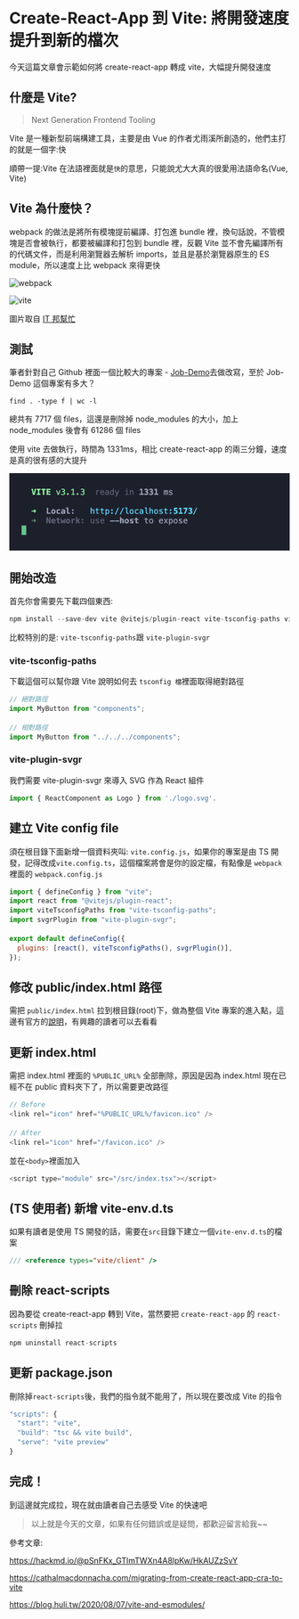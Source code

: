 # Create-React-App 到 Vite: 將開發速度提升到新的檔次

今天這篇文章會示範如何將 create-react-app 轉成 vite，大幅提升開發速度

## 什麼是 Vite?

> Next Generation Frontend Tooling

Vite 是一種新型前端構建工具，主要是由 Vue 的作者尤雨溪所創造的，他們主打的就是一個字:快

順帶一提:Vite 在法語裡面就是`快`的意思，只能說尤大大真的很愛用法語命名(Vue, Vite)

## Vite 為什麼快？

webpack 的做法是將所有模塊提前編譯、打包進 bundle 裡，換句話說，不管模塊是否會被執行，都要被編譯和打包到 bundle 裡，反觀 Vite
並不會先編譯所有的代碼文件，而是利用瀏覽器去解析 imports，並且是基於瀏覽器原生的 ES module，所以速度上比 webpack 來得更快

![webpack](https://i.imgur.com/YnLilCd.png)

![vite](https://i.imgur.com/KJdAe77.png)

圖片取自 [IT 邦幫忙](https://ithelp.ithome.com.tw/articles/10266460)

## 測試

筆者針對自己 Github 裡面一個比較大的專案 - [Job-Demo](https://github.com/janlin002/Job-Demo)去做改寫，至於 Job-Demo 這個專案有多大？

```
find . -type f | wc -l
```

總共有 7717 個 files，這還是刪除掉 node_modules 的大小，加上 node_modules 後會有 61286 個 files

使用 vite 去做執行，時間為 1331ms，相比 create-react-app 的兩三分鐘，速度是真的很有感的大提升

![vite-runtime](%E6%88%AA%E5%9C%96%202022-09-22%20%E4%B8%8B%E5%8D%883.39.48.png)

## 開始改造

首先你會需要先下載四個東西:

```js
npm install --save-dev vite @vitejs/plugin-react vite-tsconfig-paths vite-plugin-svgr
```

比較特別的是: `vite-tsconfig-paths`跟 `vite-plugin-svgr`

### vite-tsconfig-paths

下載這個可以幫你跟 Vite 說明如何去 `tsconfig 檔`裡面取得絕對路徑

```js
// 絕對路徑
import MyButton from "components";

// 相對路徑
import MyButton from "../../../components";
```

### vite-plugin-svgr

我們需要 vite-plugin-svgr 來導入 SVG 作為 React 組件

```js
import { ReactComponent as Logo } from './logo.svg'.
```

## 建立 Vite config file

須在根目錄下面新增一個資料夾叫: `vite.config.js`，如果你的專案是由 TS 開發，記得改成`vite.config.ts`，這個檔案將會是你的設定檔，有點像是 `webpack` 裡面的 `webpack.config.js`

```js
import { defineConfig } from "vite";
import react from "@vitejs/plugin-react";
import viteTsconfigPaths from "vite-tsconfig-paths";
import svgrPlugin from "vite-plugin-svgr";

export default defineConfig({
  plugins: [react(), viteTsconfigPaths(), svgrPlugin()],
});
```

## 修改 public/index.html 路徑

需把 `public/index.html` 拉到根目錄(root)下，做為整個 Vite 專案的進入點，這邊有官方的[說明](https://vitejs.dev/guide/#index-html-and-project-root)，有興趣的讀者可以去看看

## 更新 index.html

需把 index.html 裡面的 `%PUBLIC_URL%` 全部刪除，原因是因為 index.html 現在已經不在 public 資料夾下了，所以需要更改路徑

```js
// Before
<link rel="icon" href="%PUBLIC_URL%/favicon.ico" />

// After
<link rel="icon" href="/favicon.ico" />
```

並在`<body>`裡面加入

```js
<script type="module" src="/src/index.tsx"></script>
```

## (TS 使用者) 新增 vite-env.d.ts

如果有讀者是使用 TS 開發的話，需要在`src`目錄下建立一個`vite-env.d.ts`的檔案

```js
/// <reference types="vite/client" />
```

## 刪除 react-scripts

因為要從 create-react-app 轉到 Vite，當然要把 `create-react-app` 的 `react-scripts` 刪掉拉

```js
npm uninstall react-scripts
```

## 更新 package.json

刪除掉`react-scripts`後，我們的指令就不能用了，所以現在要改成 Vite 的指令

```js
"scripts": {
  "start": "vite",
  "build": "tsc && vite build",
  "serve": "vite preview"
}
```

## 完成！

到這邊就完成拉，現在就由讀者自己去感受 Vite 的快速吧

> 以上就是今天的文章，如果有任何錯誤或是疑問，都歡迎留言給我~~

參考文章:

https://hackmd.io/@pSnFKx_GTlmTWXn4A8lpKw/HkAUZzSvY

https://cathalmacdonnacha.com/migrating-from-create-react-app-cra-to-vite

https://blog.huli.tw/2020/08/07/vite-and-esmodules/
